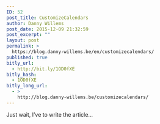 ```yaml
---
ID: 52
post_title: CustomizeCalendars
author: Danny Willems
post_date: 2015-12-09 21:32:59
post_excerpt: ""
layout: post
permalink: >
  https://blog.danny-willems.be/en/customizecalendars/
published: true
bitly_url:
  - http://bit.ly/1OD0fXE
bitly_hash:
  - 1OD0fXE
bitly_long_url:
  - >
    http://blog.danny-willems.be/customizecalendars/
---
```

Just wait, I’ve to write the article…